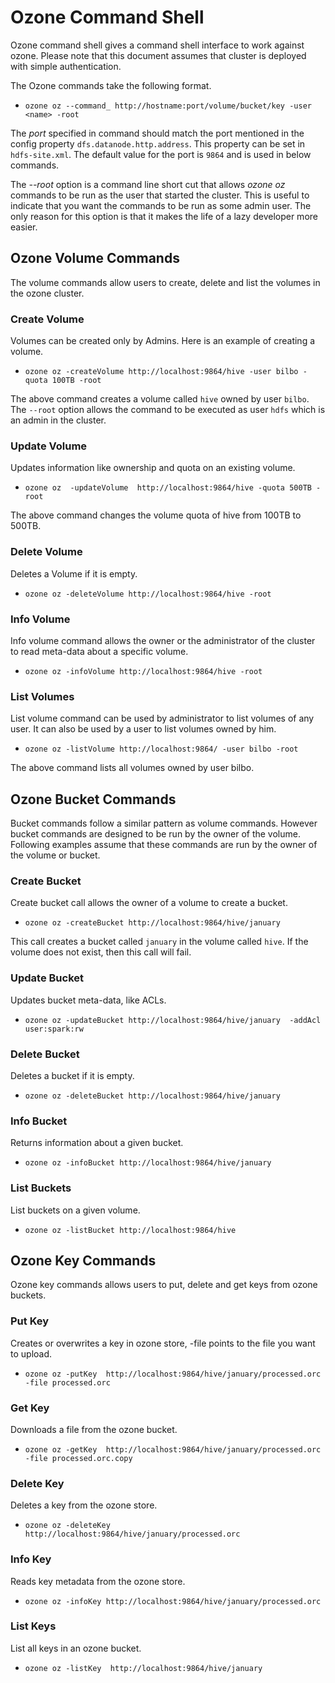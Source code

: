 <!---
  Licensed under the Apache License, Version 2.0 (the "License");
  you may not use this file except in compliance with the License.
  You may obtain a copy of the License at

   http://www.apache.org/licenses/LICENSE-2.0

  Unless required by applicable law or agreed to in writing, software
  distributed under the License is distributed on an "AS IS" BASIS,
  WITHOUT WARRANTIES OR CONDITIONS OF ANY KIND, either express or implied.
  See the License for the specific language governing permissions and
  limitations under the License. See accompanying LICENSE file.
-->

Ozone Command Shell
===================

Ozone command shell gives a command shell interface to work against ozone.
Please note that this  document assumes that cluster is deployed
with simple authentication.

The Ozone commands take the following format.

* `ozone oz --command_ http://hostname:port/volume/bucket/key -user
<name> -root`

The *port* specified in command should match the port mentioned in the config
property `dfs.datanode.http.address`. This property can be set in `hdfs-site.xml`.
The default value for the port is `9864` and is used in below commands.

The *--root* option is a command line short cut that allows *ozone oz*
commands to be run as the user that started the cluster. This is useful to
indicate that you want the commands to be run as some admin user. The only
reason for this option is that it makes the life of a lazy developer more
easier.

Ozone Volume Commands
--------------------

The volume commands allow users to create, delete and list the volumes in the
ozone cluster.

### Create Volume

Volumes can be created only by Admins. Here is an example of creating a volume.

* `ozone oz -createVolume http://localhost:9864/hive -user bilbo -quota
100TB -root`

The above command creates a volume called `hive` owned by user `bilbo`. The
`--root` option allows the command to be executed as user `hdfs` which is an
admin in the cluster.

### Update Volume

Updates information like ownership and quota on an existing volume.

* `ozone oz  -updateVolume  http://localhost:9864/hive -quota 500TB -root`

The above command changes the volume quota of hive from 100TB to 500TB.

### Delete Volume
Deletes a Volume if it is empty.

* `ozone oz -deleteVolume http://localhost:9864/hive -root`


### Info Volume
Info volume command allows the owner or the administrator of the cluster to read meta-data about a specific volume.

* `ozone oz -infoVolume http://localhost:9864/hive -root`

### List Volumes

List volume command can be used by administrator to list volumes of any user. It can also be used by a user to list volumes owned by him.

* `ozone oz -listVolume http://localhost:9864/ -user bilbo -root`

The above command lists all volumes owned by user bilbo.

Ozone Bucket Commands
--------------------

Bucket commands follow a similar pattern as volume commands. However bucket commands are designed to be run by the owner of the volume.
Following examples assume that these commands are run by the owner of the volume or bucket.


### Create Bucket

Create bucket call allows the owner of a volume to create a bucket.

* `ozone oz -createBucket http://localhost:9864/hive/january`

This call creates a bucket called `january` in the volume called `hive`. If
the volume does not exist, then this call will fail.


### Update Bucket
Updates bucket meta-data, like ACLs.

* `ozone oz -updateBucket http://localhost:9864/hive/january  -addAcl
user:spark:rw`

### Delete Bucket
Deletes a bucket if it is empty.

* `ozone oz -deleteBucket http://localhost:9864/hive/january`

### Info Bucket
Returns information about a given bucket.

* `ozone oz -infoBucket http://localhost:9864/hive/january`

### List Buckets
List buckets on a given volume.

* `ozone oz -listBucket http://localhost:9864/hive`

Ozone Key Commands
------------------

Ozone key commands allows users to put, delete and get keys from ozone buckets.

### Put Key
Creates or overwrites a key in ozone store, -file points to the file you want
to upload.

* `ozone oz -putKey  http://localhost:9864/hive/january/processed.orc  -file
processed.orc`

### Get Key
Downloads a file from the ozone bucket.

* `ozone oz -getKey  http://localhost:9864/hive/january/processed.orc  -file
  processed.orc.copy`

### Delete Key
Deletes a key  from the ozone store.

* `ozone oz -deleteKey http://localhost:9864/hive/january/processed.orc`

### Info Key
Reads  key metadata from the ozone store.

* `ozone oz -infoKey http://localhost:9864/hive/january/processed.orc`

### List Keys
List all keys in an ozone bucket.

* `ozone oz -listKey  http://localhost:9864/hive/january`
